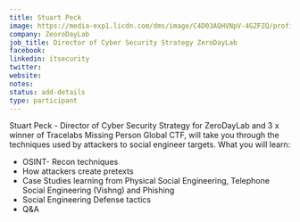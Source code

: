 ```yaml
---
title: Stuart Peck
image: https://media-exp1.licdn.com/dms/image/C4D03AQHVNpV-4GZFZQ/profile-displayphoto-shrink_800_800/0?e=1605744000&v=beta&t=coTpn6KxAnOmvd84ZF-jhYdf3BC0qksGtqJhRFIwK-c
company: ZeoroDayLab
job_title: Director of Cyber Security Strategy ZeroDayLab
facebook:
linkedin: itsecurity
twitter: 
website:
notes:
status: add-details
type: participant
---
```


Stuart Peck - Director of Cyber Security Strategy for ZeroDayLab and 3 x winner of Tracelabs Missing Person Global CTF, will take you through the techniques used by attackers to social engineer targets. What you will learn:

  - OSINT- Recon techniques
  - How attackers create pretexts
  - Case Studies learning from Physical Social Engineering, Telephone Social Engineering  (Vishng) and Phishing
  - Social Engineering Defense tactics
  - Q&A
<!-- put more details about participant here -->
